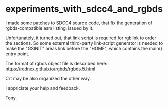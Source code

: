 # experiments_with_sdcc4_and_rgbds

I made some patches to SDCC4 source code, that fix the generation of rgbds-compatible asm listing, issued by it.

Unfortunately, it turned out, that link script is required for rgblink to order the sections. So some external 
third-party link-script generator is needed to make the "GSINIT" areas link before the "HOME", which contains the 
main() entry point.

The format of rgbds object file is described here: https://rednex.github.io/rgbds/rgbds.5.html

Crt may be also organized the other way.

I appriciate your help and feedback. 

Tony.
